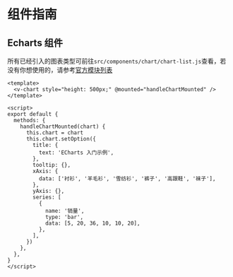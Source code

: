 # 组件指南

## Echarts 组件

所有已经引入的图表类型可前往`src/components/chart/chart-list.js`查看，若没有你想使用的，请参考[官方模块列表](https://github.com/apache/incubator-echarts/blob/master/index.js)

```vue
<template>
  <v-chart style="height: 500px;" @mounted="handleChartMounted" />
</template>

<script>
export default {
  methods: {
    handleChartMounted(chart) {
      this.chart = chart
      this.chart.setOption({
        title: {
          text: 'ECharts 入门示例',
        },
        tooltip: {},
        xAxis: {
          data: ['衬衫', '羊毛衫', '雪纺衫', '裤子', '高跟鞋', '袜子'],
        },
        yAxis: {},
        series: [
          {
            name: '销量',
            type: 'bar',
            data: [5, 20, 36, 10, 10, 20],
          },
        ],
      })
    },
  },
}
</script>
```
